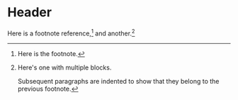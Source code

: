 <!-- TITLE: Домашняя страница -->
<!-- SUBTITLE: Приветствуем в wiki RocketSales -->

# Header

Here is a footnote reference,[^1] and another.[^longnote]

[^1]: Here is the footnote.

[^longnote]: Here's one with multiple blocks.

    Subsequent paragraphs are indented to show that they
belong to the previous footnote.